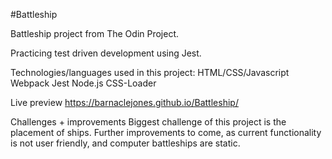 #Battleship

Battleship project from The Odin Project.

Practicing test driven development using Jest.

Technologies/languages used in this project:
HTML/CSS/Javascript
Webpack
Jest
Node.js
CSS-Loader

Live preview
https://barnaclejones.github.io/Battleship/

Challenges + improvements
Biggest challenge of this project is the placement of ships. Further improvements to come, as current functionality is not user friendly, and computer battleships are static.



